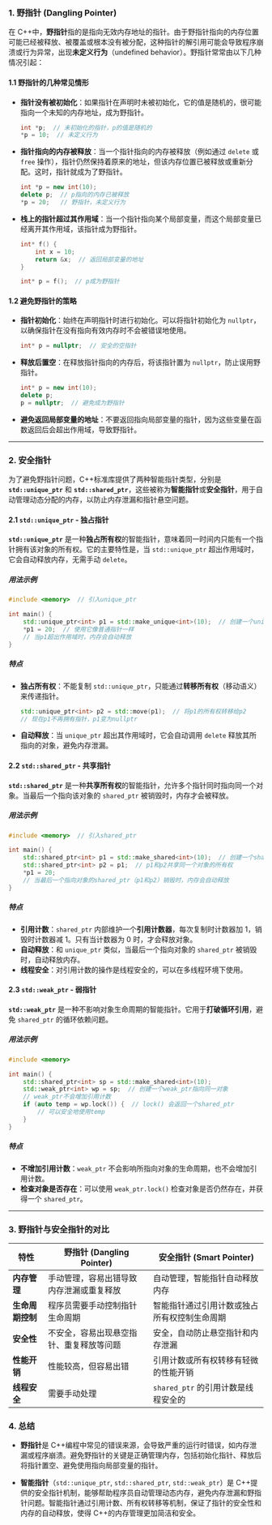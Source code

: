 ### 1. **野指针 (Dangling Pointer)**

在 C++中，**野指针**指的是指向无效内存地址的指针。由于野指针指向的内存位置可能已经被释放、被覆盖或根本没有被分配，这种指针的解引用可能会导致程序崩溃或行为异常，出现**未定义行为**（undefined behavior）。野指针常常由以下几种情况引起：

#### 1.1 野指针的几种常见情形

- **指针没有被初始化**：如果指针在声明时未被初始化，它的值是随机的，很可能指向一个未知的内存地址，成为野指针。
  ```cpp
  int *p;  // 未初始化的指针，p的值是随机的
  *p = 10;  // 未定义行为
  ```

- **指针指向的内存被释放**：当一个指针指向的内存被释放（例如通过 `delete` 或 `free` 操作），指针仍然保持着原来的地址，但该内存位置已被释放或重新分配。这时，指针就成为了野指针。
  ```cpp
  int *p = new int(10);
  delete p;  // p指向的内存已被释放
  *p = 20;   // 野指针，未定义行为
  ```

- **栈上的指针超过其作用域**：当一个指针指向某个局部变量，而这个局部变量已经离开其作用域，该指针成为野指针。
  ```cpp
  int* f() {
      int x = 10;
      return &x;  // 返回局部变量的地址
  }

  int* p = f();  // p成为野指针
  ```

#### 1.2 避免野指针的策略

- **指针初始化**：始终在声明指针时进行初始化。可以将指针初始化为 `nullptr`，以确保指针在没有指向有效内存时不会被错误地使用。
  ```cpp
  int* p = nullptr;  // 安全的空指针
  ```

- **释放后置空**：在释放指针指向的内存后，将该指针置为 `nullptr`，防止误用野指针。
  ```cpp
  int* p = new int(10);
  delete p;
  p = nullptr;  // 避免成为野指针
  ```

- **避免返回局部变量的地址**：不要返回指向局部变量的指针，因为这些变量在函数返回后会超出作用域，导致野指针。

---

### 2. **安全指针**

为了避免野指针问题，C++标准库提供了两种智能指针类型，分别是 **`std::unique_ptr`** 和 **`std::shared_ptr`**，这些被称为**智能指针**或**安全指针**，用于自动管理动态分配的内存，以防止内存泄漏和指针悬空问题。

#### 2.1 `std::unique_ptr` - 独占指针

**`std::unique_ptr`** 是一种**独占所有权**的智能指针，意味着同一时间内只能有一个指针拥有该对象的所有权。它的主要特性是，当 `std::unique_ptr` 超出作用域时，它会自动释放内存，无需手动 `delete`。

##### 用法示例
```cpp
#include <memory>  // 引入unique_ptr

int main() {
    std::unique_ptr<int> p1 = std::make_unique<int>(10);  // 创建一个unique_ptr
    *p1 = 20;  // 使用它像普通指针一样
    // 当p1超出作用域时，内存会自动释放
}
```

##### 特点
- **独占所有权**：不能复制 `std::unique_ptr`，只能通过**转移所有权**（移动语义）来传递指针。
  ```cpp
  std::unique_ptr<int> p2 = std::move(p1);  // 将p1的所有权转移给p2
  // 现在p1不再拥有指针，p1变为nullptr
  ```
- **自动释放**：当 `unique_ptr` 超出其作用域时，它会自动调用 `delete` 释放其所指向的对象，避免内存泄漏。

#### 2.2 `std::shared_ptr` - 共享指针

**`std::shared_ptr`** 是一种**共享所有权**的智能指针，允许多个指针同时指向同一个对象。当最后一个指向该对象的 `shared_ptr` 被销毁时，内存才会被释放。

##### 用法示例
```cpp
#include <memory>  // 引入shared_ptr

int main() {
    std::shared_ptr<int> p1 = std::make_shared<int>(10);  // 创建一个shared_ptr
    std::shared_ptr<int> p2 = p1;  // p1和p2共享同一个对象的所有权
    *p1 = 20;
    // 当最后一个指向对象的shared_ptr（p1和p2）销毁时，内存会自动释放
}
```

##### 特点
- **引用计数**：`shared_ptr` 内部维护一个**引用计数器**，每次复制时计数器加 1，销毁时计数器减 1。只有当计数器为 0 时，才会释放对象。
- **自动释放**：和 `unique_ptr` 类似，当最后一个指向对象的 `shared_ptr` 被销毁时，自动释放内存。
- **线程安全**：对引用计数的操作是线程安全的，可以在多线程环境下使用。

#### 2.3 `std::weak_ptr` - 弱指针

**`std::weak_ptr`** 是一种不影响对象生命周期的智能指针。它用于**打破循环引用**，避免 `shared_ptr` 的循环依赖问题。

##### 用法示例
```cpp
#include <memory>

int main() {
    std::shared_ptr<int> sp = std::make_shared<int>(10);
    std::weak_ptr<int> wp = sp;  // 创建一个weak_ptr指向同一对象
    // weak_ptr不会增加引用计数
    if (auto temp = wp.lock()) {  // lock() 会返回一个shared_ptr
        // 可以安全地使用temp
    }
}
```

##### 特点
- **不增加引用计数**：`weak_ptr` 不会影响所指向对象的生命周期，也不会增加引用计数。
- **检查对象是否存在**：可以使用 `weak_ptr.lock()` 检查对象是否仍然存在，并获得一个 `shared_ptr`。

---

### 3. **野指针与安全指针的对比**

| 特性                | 野指针 (Dangling Pointer)                     | 安全指针 (Smart Pointer)                   |
|---------------------|----------------------------------------------|--------------------------------------------|
| **内存管理**        | 手动管理，容易出错导致内存泄漏或重复释放      | 自动管理，智能指针自动释放内存              |
| **生命周期控制**    | 程序员需要手动控制指针生命周期                | 智能指针通过引用计数或独占所有权控制生命周期 |
| **安全性**          | 不安全，容易出现悬空指针、重复释放等问题      | 安全，自动防止悬空指针和内存泄漏            |
| **性能开销**        | 性能较高，但容易出错                          | 引用计数或所有权转移有轻微的性能开销        |
| **线程安全**        | 需要手动处理                                  | `shared_ptr` 的引用计数是线程安全的         |

### 4. **总结**

- **野指针**是 C++编程中常见的错误来源，会导致严重的运行时错误，如内存泄漏或程序崩溃。避免野指针的关键是正确管理内存，包括初始化指针、释放后将指针置空、避免使用指向局部变量的指针。
  
- **智能指针**（`std::unique_ptr`, `std::shared_ptr`, `std::weak_ptr`）是 C++提供的安全指针机制，能够帮助程序员自动管理动态内存，避免内存泄漏和野指针问题。智能指针通过引用计数、所有权转移等机制，保证了指针的安全性和内存的自动释放，使得 C++的内存管理更加简洁和安全。

